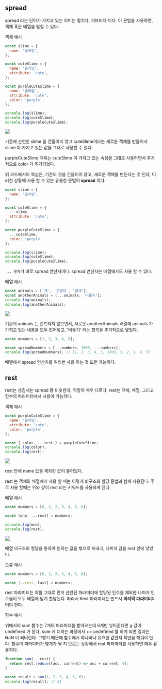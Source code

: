 ## spread

spread 라는 단어가 가지고 있는 의미는 펼치다, 퍼뜨리다 이다.
이 문법을 사용하면, 객체 혹은 배열을 펼칠 수 있다.

객체 예시

```js
const slime = {
  name: '슬라임',
};

const cuteSlime = {
  name: '슬라임',
  attribute: 'cute',
};

const purpleCuteSlime = {
  name: '슬라임',
  attribute: 'cute',
  color: 'purple',
};

console.log(slime);
console.log(cuteSlime);
console.log(purpleCuteSlime);
```

<img src="https://i.imgur.com/XeRXMXb.png">

기존에 선언한 slime 을 건들이지 않고 cuteSlime이라는 새로운 객체를 만들어서 slime 이 가지고 있는 값을 그대로 사용할 수 있다.

purpleCuteSlime 객체는 cuteSlime 이 가지고 있는 속성을 그대로 사용하면서 추가적으로 color 가 추가되었다.

위 코드에서의 핵심은, 기존의 것을 건들이지 않고, 새로운 객체를 만든다는 것 인데,
이러한 상황에 사용 할 수 있는 유용한 문법이 **spread** 이다.

```js
const slime = {
  name: '슬라임',
};

const cuteSlime = {
  ...slime,
  attribute: 'cute',
};

const purpleCuteSlime = {
  ...cuteSlime,
  color: 'purple',
};

console.log(slime);
console.log(cuteSlime);
console.log(purpleCuteSlime);
```

`... 문자`가 바로 spread 연산자이다.
spread 연산자는 배열에서도 사용 할 수 있다.

배열 예시

```js
const animals = ['개', '고양이', '참새'];
const anotherAnimals = [...animals, '비둘기'];
console.log(animals);
console.log(anotherAnimals);
```

<img src="https://i.imgur.com/Z8t1wEt.png">

기존의 animals 는 건드리지 않으면서, 새로운 anotherAnimals 배열에 animals 가 가지고 있는 내용을 모두 집어넣고, '비둘기' 라는 항목을 추가적으로 넣었다.

```js
const numbers = [1, 2, 3, 4, 5];

const spreadNumbers = [...numbers, 1000, ...numbers];
console.log(spreadNumbers); // [1, 2, 3, 4, 5, 1000, 1, 2, 3, 4, 5]
```

배열에서 spread 연산자를 여러번 사용 하는 것 또한 가능하다.

## rest

rest는 생김새는 spread 랑 비슷한데, 역할이 매우 다르다.
rest는 객체, 배열, 그리고 함수의 파라미터에서 사용이 가능하다.

객체 예시

```js
const purpleCuteSlime = {
  name: '슬라임',
  attribute: 'cute',
  color: 'purple',
};

const { color, ...rest } = purpleCuteSlime;
console.log(color);
console.log(rest);
```

<img src="https://i.imgur.com/XYg74q3.png">

rest 안에 name 값을 제외한 값이 들어있다.

rest 는 객체와 배열에서 사용 할 때는 이렇게 비구조화 할당 문법과 함께 사용된다.
주로 사용 할때는 위와 같이 rest 라는 키워드를 사용하게 된다.

배열 예시

```js
const numbers = [0, 1, 2, 3, 4, 5, 6];

const [one, ...rest] = numbers;

console.log(one);
console.log(rest);
```

<img src="https://i.imgur.com/tEpTlMQ.png">

배열 비구조화 할당을 통하여 원하는 값을 밖으로 꺼내고, 나머지 값을 rest 안에 넣었다.

오류 예시

```js
const numbers = [0, 1, 2, 3, 4, 5, 6];

const [..rest, last] = numbers;
```

rest 파라미터는 이름 그대로 먼저 선언된 파라미터에 할당된 인수를 제외한 나머지 인수들이 모두 배열에 담겨 할당된다.
따라서 Rest 파라미터는 반드시 **마지막 파라미터**이어야 한다.

함수 예시

위에서의 sum 함수는 7개의 파라미터를 받아오는데 6개만 넣어준다면 g 값이 undefined 가 된다.
sum 에 더하는 과정에서 += undefined 를 하게 되면 결과는 NaN 이 되버린다.
그렇기 때문에 함수에서 하나하나 유효한 값인지 확인을 해줘야 한다.
함수의 파라미터가 몇개가 될 지 모르는 상황에서 rest 파라미터를 사용하면 매우 유용하다.

```js
function sum(...rest) {
  return rest.reduce((acc, current) => acc + current, 0);
}

const result = sum(1, 2, 3, 4, 5, 6);
console.log(result); // 21
```
